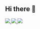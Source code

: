 ## Hi there 👋

<p align="start">
           <a href="https://www.linkedin.com/in/abhani-parth-58382a2aa/">
                    <img src="https://img.shields.io/badge/LinkedIn-0077B5?              style=for-the-badge&logo=linkedin&logoColor=white">
           </a>
           <a href="https://x.com/abhani_parth01">
                     <img src="https://img.shields.io/badge/Twitter-1DA1F2?style=for-the-badge&logo=twitter&logoColor=white">
           </a>
           <a href="mailto:abhaniparth2835@gmail.com">
                      <img src="https://img.shields.io/badge/Gmail-D14836?style=for-the-badge&logo=gmail&logoColor=white">
           </a>
